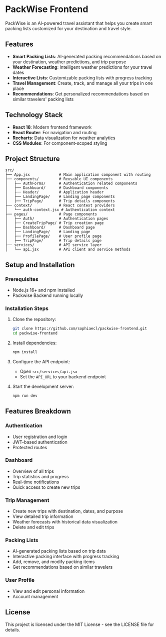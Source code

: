 # PackWise Frontend

PackWise is an AI-powered travel assistant that helps you create smart packing lists customized for your destination and travel style.

## Features

- **Smart Packing Lists**: AI-generated packing recommendations based on your destination, weather predictions, and trip purpose
- **Weather Forecasting**: Intelligent weather predictions for your travel dates
- **Interactive Lists**: Customizable packing lists with progress tracking
- **Travel Management**: Create, track, and manage all your trips in one place
- **Recommendations**: Get personalized recommendations based on similar travelers' packing lists

## Technology Stack

- **React 18**: Modern frontend framework
- **React Router**: For navigation and routing
- **Recharts**: Data visualization for weather analytics
- **CSS Modules**: For component-scoped styling

## Project Structure

```
src/
├── App.jsx             # Main application component with routing
├── components/         # Reusable UI components
│   ├── AuthForms/      # Authentication related components
│   ├── Dashboard/      # Dashboard components
│   ├── Header/         # Application header
│   ├── LandingPage/    # Landing page components
│   ├── TripPage/       # Trip details components
├── context/            # React context providers
│   └── auth-context.jsx # Authentication context
├── pages/              # Page components
│   ├── Auth/           # Authentication pages
│   ├── CreateTripPage/ # Trip creation page
│   ├── Dashboard/      # Dashboard page
│   ├── LandingPage/    # Landing page
│   ├── ProfilePage/    # User profile page
│   ├── TripPage/       # Trip details page
├── services/           # API service layer
│   └── api.jsx         # API client and service methods
```

## Setup and Installation

### Prerequisites

- Node.js 16+ and npm installed
- Packwise Backend running locally

### Installation Steps

1. Clone the repository:
   ```bash
   git clone https://github.com/sophiaecl/packwise-frontend.git
   cd packwise-frontend
   ```

2. Install dependencies:
   ```bash
   npm install
   ```

3. Configure the API endpoint:
   - Open `src/services/api.jsx`
   - Set the `API_URL` to your backend endpoint

4. Start the development server:
   ```bash
   npm run dev
   ```

## Features Breakdown

### Authentication

- User registration and login
- JWT-based authentication
- Protected routes

### Dashboard

- Overview of all trips
- Trip statistics and progress
- Real-time notifications
- Quick access to create new trips

### Trip Management

- Create new trips with destination, dates, and purpose
- View detailed trip information
- Weather forecasts with historical data visualization
- Delete and edit trips

### Packing Lists

- AI-generated packing lists based on trip data
- Interactive packing interface with progress tracking
- Add, remove, and modify packing items
- Get recommendations based on similar travelers

### User Profile

- View and edit personal information
- Account management

## License

This project is licensed under the MIT License - see the LICENSE file for details.